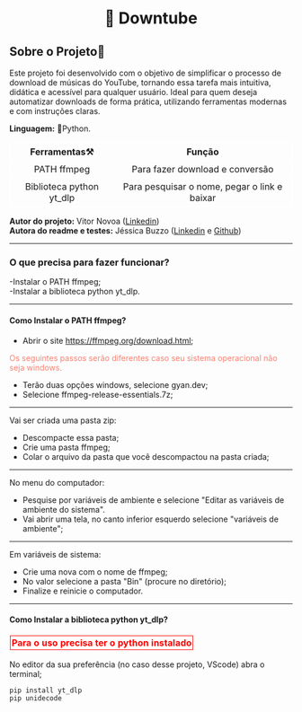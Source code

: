 <div align="center">

# 🤖 Downtube

</div>

##  Sobre o Projeto🎵
Este projeto foi desenvolvido com o objetivo de simplificar o processo de download de músicas do YouTube, tornando essa tarefa mais intuitiva, didática e acessível para qualquer usuário. Ideal para quem deseja automatizar downloads de forma prática, utilizando ferramentas modernas e com instruções claras.

**Linguagem:** 🐍Python. <br>
<table style="border:1px solid white; border-collapse: collapse;">
  <tr>
    <th style="border:1px solid white; padding: 5px; text-align: center;">Ferramentas⚒️</th>
    <th style="border:1px solid white; padding: 5px; text-align: center;">Função</th>
  </tr>
  <tr>
    <td style="border:1px solid white; padding: 5px; text-align: center;">PATH ffmpeg</td>
    <td style="border:1px solid white; padding: 5px; text-align: center;">Para fazer download e conversão</td>
  </tr>
  <tr>
    <td style="border:1px solid white; padding: 5px; text-align: center;">Biblioteca python yt_dlp</td>
    <td style="border:1px solid white; padding: 5px; text-align: center;">Para pesquisar o nome, pegar o link e baixar</td>
  </tr>
</table>


**Autor do projeto:** Vitor Novoa ([Linkedin](https://www.linkedin.com/in/vitor--novoa/)) <br>
**Autora do readme e testes:** Jéssica Buzzo ([Linkedin](https://www.linkedin.com/in/j%C3%A9ssica-s-buzzo-8a0390194/) e [Github](https://github.com/JSBuzzo))<br>

---

### O que precisa para fazer funcionar?  <br>

-Instalar o PATH ffmpeg;  <br>
-Instalar a biblioteca python yt_dlp.  <br>

---

#### Como Instalar o PATH ffmpeg?  <br>
 
- Abrir o site https://ffmpeg.org/download.html;  <br>

<span style="color:salmon;"> Os seguintes passos serão diferentes caso seu sistema operacional não seja windows. <br>

- Terão duas opções windows, selecione gyan.dev;  <br>
- Selecione ffmpeg-release-essentials.7z;  <br>

---

Vai ser criada uma pasta zip:  <br>
- Descompacte essa pasta;  <br>
- Crie uma pasta ffmpeg;  <br>
- Colar o arquivo da pasta que você descompactou na pasta criada;<br>

---

No menu do computador:  <br>
- Pesquise por variáveis de ambiente e selecione "Editar as variáveis de ambiente do  sistema".  <br>
- Vai abrir uma tela, no canto inferior esquerdo selecione "variáveis de ambiente";  <br>

---

Em variáveis de sistema:  <br>
- Crie uma nova com o nome de ffmpeg;  <br>
- No valor selecione a pasta "Bin" (procure no diretório);  <br>
- Finalize e reinicie o computador.  <br>

---

#### Como Instalar a biblioteca python yt_dlp?<br>

<table style="border:1px solid white; border-collapse: collapse;">
  <tr>
    <th style="border:1px solid red; padding: 2px; text-align: center;color:red">Para o uso precisa ter o python instalado</th>
  </tr>
 </table> 

No editor da sua preferência (no caso desse projeto, VScode) abra o terminal;<br>

```
pip install yt_dlp
pip unidecode
```
